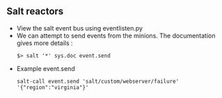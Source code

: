 ## Salt reactors
- View the salt event bus using eventlisten.py
- We can attempt to send events from the minions. The documentation gives more details :      
  ```
  $> salt '*' sys.doc event.send
  ```
- Example event.send        
  ```
  salt-call event.send 'salt/custom/webserver/failure' '{"region":"virginia"}'
  ```
